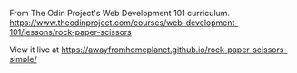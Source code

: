 From The Odin Project's Web Development 101 curriculum. https://www.theodinproject.com/courses/web-development-101/lessons/rock-paper-scissors

View it live at https://awayfromhomeplanet.github.io/rock-paper-scissors-simple/
